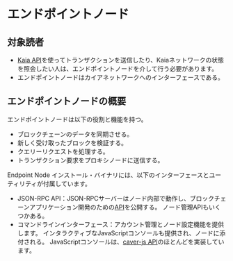 # エンドポイントノード

## 対象読者<a id="intended-audience"></a>

- [Kaia API](../../references/json-rpc/klay/account-created)を使ってトランザクションを送信したり、Kaiaネットワークの状態を照会したい人は、エンドポイントノードを介して行う必要があります。
- エンドポイントノードはカイアネットワークへのインターフェースである。

## エンドポイントノードの概要<a id="endpoint-node-overview"></a>

エンドポイントノードは以下の役割と機能を持つ。

- ブロックチェーンのデータを同期させる。
- 新しく受け取ったブロックを検証する。
- クエリーリクエストを処理する。
- トランザクション要求をプロキシノードに送信する。

Endpoint Node インストール・バイナリには、以下のインターフェースとユーティリティが付属しています。

- JSON-RPC API：JSON-RPCサーバーはノード内部で動作し、ブロックチェーンアプリケーション開発のための[API](../../references/json-rpc/klay/account-created)を公開する。 ノード管理APIもいくつかある。
- コマンドラインインターフェース：アカウント管理とノード設定機能を提供します。 インタラクティブなJavaScriptコンソールも提供され、ノードに添付される。 JavaScriptコンソールは、[caver-js API](../../references/sdk/caver-js/caver-js.md)のほとんどを実装しています。
